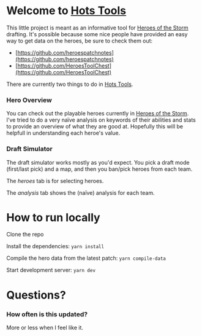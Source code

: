# Welcome to [Hots Tools](https://benjabobs.github.io/HotsTools)

This little project is meant as an informative tool for [Heroes of the Storm](https://heroesofthestorm.com/en-us/) drafting.
It's possible because some nice people have provided an easy way to get data on the heroes, be sure to check them out:

- [https://github.com/heroespatchnotes](https://github.com/heroespatchnotes)
- [https://github.com/HeroesToolChest](https://github.com/HeroesToolChest)

There are currently two things to do in [Hots Tools](https://benjabobs.github.io/HotsTools).

### Hero Overview

You can check out the playable heroes currently in [Heroes of the Storm](https://heroesofthestorm.com/en-us/).
I've tried to do a very naïve analysis on keywords of their abilities and stats to provide an overview of what they are good at.
Hopefully this will be helpfull in understanding each heroe's value.

### Draft Simulator

The draft simulator works mostly as you'd expect.
You pick a draft mode (first/last pick) and a map, and then you ban/pick heroes from each team.

The _heroes_ tab is for selecting heroes.

The _analysis_ tab shows the (naïve) analysis for each team.

# How to run locally
Clone the repo

Install the dependencies: `yarn install`

Compile the hero data from the latest patch: `yarn compile-data`

Start development server: `yarn dev`

# Questions?

### How often is this updated?
More or less when I feel like it.
